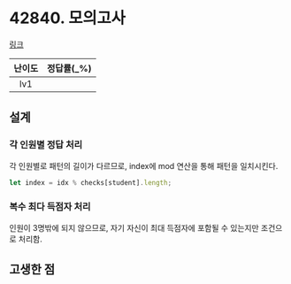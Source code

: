 # 42840. 모의고사

[링크](https://programmers.co.kr/learn/courses/30/lessons/42840)

| 난이도 | 정답률(\_%) |
| :----: | :---------: |
|  lv1   |             |

## 설계

### 각 인원별 정답 처리

각 인원별로 패턴의 길이가 다르므로, index에 mod 연산을 통해 패턴을 일치시킨다.

```javascript
let index = idx % checks[student].length;
```

### 복수 최다 득점자 처리

인원이 3명밖에 되지 않으므로, 자기 자신이 최대 득점자에 포함될 수 있는지만 조건으로 처리함.

## 고생한 점
